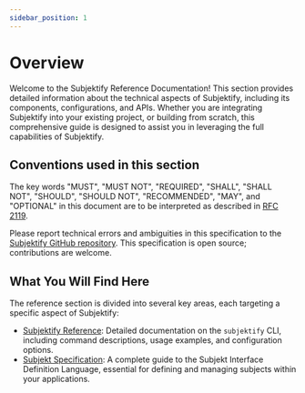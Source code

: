 ```yaml
---
sidebar_position: 1
---
```


# Overview

Welcome to the Subjektify Reference Documentation! This section provides detailed information about the technical aspects of Subjektify, including its components, configurations, and APIs. Whether you are integrating Subjektify into your existing project, or building from scratch, this comprehensive guide is designed to assist you in leveraging the full capabilities of Subjektify.

## Conventions used in this section

The key words "MUST", "MUST NOT", "REQUIRED", "SHALL", "SHALL NOT", "SHOULD", "SHOULD NOT", "RECOMMENDED", "MAY", and "OPTIONAL" in this document are to be interpreted as described in [RFC 2119](https://tools.ietf.org/html/rfc2119.html).

Please report technical errors and ambiguities in this specification to the [Subjektify GitHub repository](https://github.com/subjektify/subjektify). This specification is open source; contributions are welcome.

## What You Will Find Here

The reference section is divided into several key areas, each targeting a specific aspect of Subjektify:

- [Subjektify Reference](./subjektify/): Detailed documentation on the `subjektify` CLI, including command descriptions, usage examples, and configuration options.
- [Subjekt Specification](./subjekt/): A complete guide to the Subjekt Interface Definition Language, essential for defining and managing subjects within your applications.

